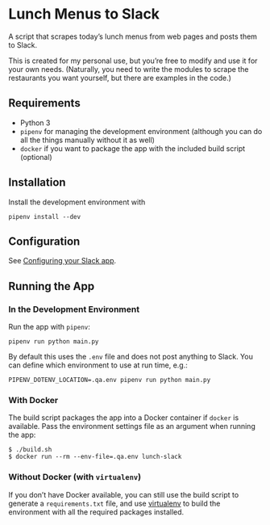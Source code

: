 # Lunch Menus to Slack

A script that scrapes today’s lunch menus from web pages and posts them to Slack.

This is created for my personal use, but you’re free to modify and use it for your own needs. (Naturally, you need to write the modules to scrape the restaurants you want yourself, but there are examples in the code.)

## Requirements

- Python 3
- `pipenv` for managing the development environment (although you can do all the things manually without it as well)
- `docker` if you want to package the app with the included build script (optional)

## Installation

Install the development environment with

    pipenv install --dev

## Configuration

See [Configuring your Slack app](docs/configure-slack.md).

## Running the App

### In the Development Environment

Run the app with `pipenv`:

    pipenv run python main.py

By default this uses the `.env` file and does not post anything to Slack. You can define which environment to use at run time, e.g.:

    PIPENV_DOTENV_LOCATION=.qa.env pipenv run python main.py

### With Docker

The build script packages the app into a Docker container if `docker` is available. Pass the environment settings file as an argument when running the app:

    $ ./build.sh
    $ docker run --rm --env-file=.qa.env lunch-slack

### Without Docker (with `virtualenv`)

If you don’t have Docker available, you can still use the build script to generate a `requirements.txt` file, and use [virtualenv](https://docs.python-guide.org/dev/virtualenvs/ "Virtualenv documentation") to build the environment with all the required packages installed.

